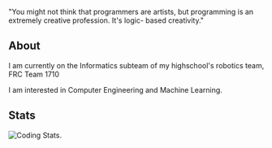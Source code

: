 "You might not think that programmers are artists, but programming is an extremely creative profession. It's logic-
based creativity."

## About
I am currently on the Informatics subteam of my highschool's robotics team, FRC Team 1710

I am interested in Computer Engineering and Machine Learning.

## Stats
![Coding Stats.](https://github-readme-stats.hackclub.dev/api/wakatime?username=1241&api_domain=hackatime.hackclub.com&theme=dark&custom_title=Hackatime+Stats&layout=compact&cache_seconds=0&langs_count=8)
